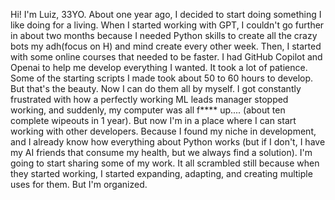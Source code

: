 Hi! I'm Luiz, 33YO. 
  About one year ago, I decided to start doing something I like doing for a living. When I started working with GPT, I couldn't go further in about two months because I needed Python skills to create all the crazy bots my adh(focus on H) and mind create every other week. Then, I started with some online courses that needed to be faster. I had GitHub Copilot and Openai to help me develop everything I wanted. It took a lot of patience. Some of the starting scripts I made took about 50 to 60 hours to develop. But that's the beauty. Now I can do them all by myself. I got constantly frustrated with how a perfectly working ML leads manager stopped working, and suddenly, my computer was all f**** up.... (about ten complete wipeouts in 1 year). But now I'm in a place where I can start working with other developers. Because I found my niche in development, and I already know how everything about Python works (but if I don't, I have my AI friends that consume my health, but we always find a solution).
  I'm going to start sharing some of my work. It all scrambled still because when they started working, I started expanding, adapting, and creating multiple uses for them. But I'm organized. 
